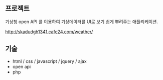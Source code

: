 ## 프로젝트
 기상청 open API 를 이용하여 기상데이터를 UI로 보기 쉽게 뿌려주는 애플리케이션.
 
 http://skadudgh1341.cafe24.com/weather/
 
 

 ## 기술
  - html / css / javascript / jquery / ajax
  - open api
  - php
